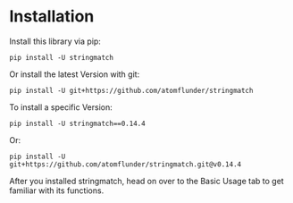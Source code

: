 # Installation

Install this library via pip:

```
pip install -U stringmatch
```

Or install the latest Version with git:

```
pip install -U git+https://github.com/atomflunder/stringmatch
```

To install a specific Version:

```
pip install -U stringmatch==0.14.4
```

Or:

```
pip install -U git+https://github.com/atomflunder/stringmatch.git@v0.14.4
```

After you installed stringmatch, head on over to the Basic Usage tab to get familiar with its functions.
